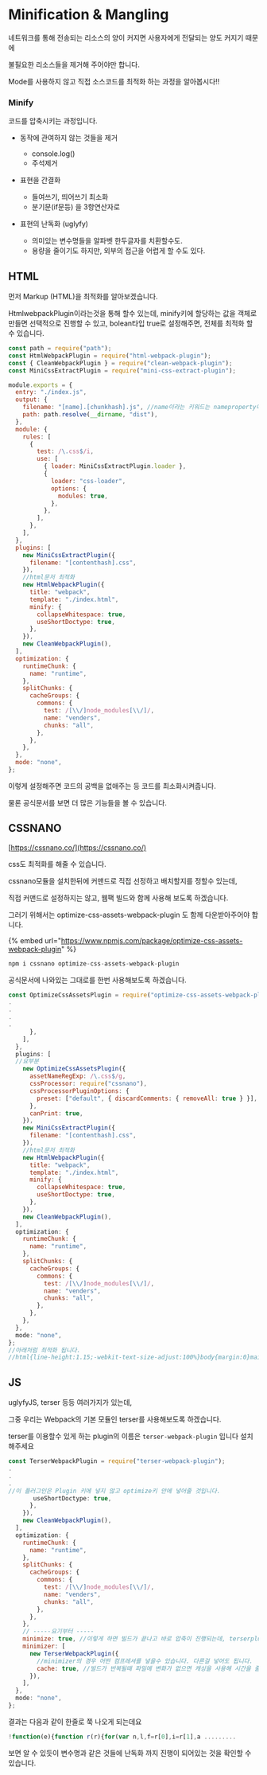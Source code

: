 # Minification & Mangling

네트워크를 통해 전송되는 리소스의 양이 커지면 사용자에게 전달되는 양도 커지기 때문에 

불필요한 리소스들을 제거해 주어야만 합니다. 

Mode를 사용하지 않고 직접 소스코드를 최적화 하는 과정을 알아봅시다!!

### Minify 

코드를 압축시키는 과정입니다.

* 동작에 관여하지 않는 것들을 제거
  * console.log\(\)
  * 주석제거
* 표현을 간결화
  * 들여쓰기, 띄어쓰기 최소화
  * 분기문\(if문등\) 을 3항연산자로
* 표현의 난독화 \(uglyfy\)

  * 의미있는 변수명들을 알파벳 한두글자를 치환할수도. 
  * 용량을 줄이기도 하지만, 외부의 접근을 어렵게 할 수도 있다. 

## HTML

먼저 Markup \(HTML\)을 최적화를 알아보겠습니다. 

HtmlwebpackPlugin이라는것을 통해 할수 있는데, minify키에 할당하는 값을 객체로 만들면 선택적으로 진행할 수 있고, bolean타입 true로 설정해주면, 전체를 최적화 할 수 있습니다. 

```javascript
const path = require("path");
const HtmlWebpackPlugin = require("html-webpack-plugin");
const { CleanWebpackPlugin } = require("clean-webpack-plugin");
const MiniCssExtractPlugin = require("mini-css-extract-plugin");

module.exports = {
  entry: "./index.js",
  output: {
    filename: "[name].[chunkhash].js", //name이라는 키워드는 nameproperty에 할당한 내용이 들어감
    path: path.resolve(__dirname, "dist"),
  },
  module: {
    rules: [
      {
        test: /\.css$/i,
        use: [
          { loader: MiniCssExtractPlugin.loader },
          {
            loader: "css-loader",
            options: {
              modules: true,
            },
          },
        ],
      },
    ],
  },
  plugins: [
    new MiniCssExtractPlugin({
      filename: "[contenthash].css",
    }),
    //html문저 최적화
    new HtmlWebpackPlugin({
      title: "webpack",
      template: "./index.html",
      minify: {
        collapseWhitespace: true,
        useShortDoctype: true,
      },
    }),
    new CleanWebpackPlugin(),
  ],
  optimization: {
    runtimeChunk: {
      name: "runtime",
    },
    splitChunks: {
      cacheGroups: {
        commons: {
          test: /[\\/]node_modules[\\/]/,
          name: "venders",
          chunks: "all",
        },
      },
    },
  },
  mode: "none",
};

```

이렇게 설정해주면 코드의 공백을 없애주는 등 코드를 최소화시켜줍니다. 

물론 공식문서를 보면 더 많은 기능들을 볼 수 있습니다. 

## CSSNANO

[https://cssnano.co/](https://cssnano.co/)

css도 최적화를 해줄 수 있습니다. 

cssnano모듈을 설치한뒤에 커맨드로 직접 선정하고 배치할지를 정할수 있는데, 

직접 커맨드로 설정하지는 않고, 웹팩 빌드와 함께 사용해 보도록 하겠습니다. 

그러기 위해서는 optimize-css-assets-webpack-plugin 도 함께 다운받아주어야 합니다. 

{% embed url="https://www.npmjs.com/package/optimize-css-assets-webpack-plugin" %}



```javascript
npm i cssnano optimize-css-assets-webpack-plugin
```

공식문서에 나와있는 그대로를 한번 사용해보도록 하겠습니다. 

```javascript
const OptimizeCssAssetsPlugin = require("optimize-css-assets-webpack-plugin");
.
.
.
.
      },
    ],
  },
  plugins: [
  //요부분
    new OptimizeCssAssetsPlugin({
      assetNameRegExp: /\.css$/g,
      cssProcessor: require("cssnano"),
      cssProcessorPluginOptions: {
        preset: ["default", { discardComments: { removeAll: true } }],
      },
      canPrint: true,
    }),
    new MiniCssExtractPlugin({
      filename: "[contenthash].css",
    }),
    //html문저 최적화
    new HtmlWebpackPlugin({
      title: "webpack",
      template: "./index.html",
      minify: {
        collapseWhitespace: true,
        useShortDoctype: true,
      },
    }),
    new CleanWebpackPlugin(),
  ],
  optimization: {
    runtimeChunk: {
      name: "runtime",
    },
    splitChunks: {
      cacheGroups: {
        commons: {
          test: /[\\/]node_modules[\\/]/,
          name: "venders",
          chunks: "all",
        },
      },
    },
  },
  mode: "none",
};
//아래처럼 최적화 됩니다. 
//html{line-height:1.15;-webkit-text-size-adjust:100%}body{margin:0}main{display:block}h1{font-size:2em;margin:.67em 0}hr{box-sizing:content-box;height:0;overflow:visible}pre{font-family:monospace,monospace;font-size:1em}a{background-color:transparent}abbr[title]{border-bottom:none;text-decoration:underline;text-decoration:underline dotted}b,strong{font-weight:bolder}code,kbd,samp{font-family:monospace,monospace;font-size:1em}small{font-size:80%}sub,sup{font-size:75%;line-height:0;position:relative;vertical-align:baseline}sub{bottom:-.25em}sup{top:-.5em}img{border-style:none}button,input,optgroup,select,textarea{font-family:inherit;font-size:100%;line-height:1.15;margin:0}button,input{overflow:visible}button,select{text-transform:none}[type=button],[type=reset],[type=submit],button{-webkit-appearance:button}[type=button]::-moz-focus-inner,[type=reset]::-moz-focus-inner,[type=submit]::-moz-focus-inner,button::-moz-focus-inner{border-style:none;padding:0}[type=button]:-moz-focusring,[type=reset]:-moz-focusring,[type=submit]:-moz-focusring,button:-moz-focusring{outline:1px dotted ButtonText}fieldset{padding:.35em .75em .625em}legend{box-sizing:border-box;color:inherit;display:table;max-width:100%;padding:0;white-space:normal}progress{vertical-align:baseline}textarea{overflow:auto}[type=checkbox],[type=radio]{box-sizing:border-box;padding:0}[type=number]::-webkit-inner-spin-button,[type=number]::-webkit-outer-spin-button{height:auto}[type=search]{-webkit-appearance:textfield;outline-offset:-2px}[type=search]::-webkit-search-decoration{-webkit-appearance:none}::-webkit-file-upload-button{-webkit-appearance:button;font:inherit}details{display:block}summary{display:list-item}[hidden],template{display:none}
```

## JS

uglyfyJS, terser 등등 여러가지가 있는데, 

그중 우리는 Webpack의 기본 모듈인 terser를 사용해보도록 하겠습니다.

terser를 이용할수 있게 하는 plugin의 이름은 `terser-webpack-plugin` 입니다 설치해주세요

```javascript
const TerserWebpackPlugin = require("terser-webpack-plugin");
.
.
.
//이 플러그인은 Plugin 키에 넣지 않고 optimize키 안에 넣어줄 것입니다. 
       useShortDoctype: true,
      },
    }),
    new CleanWebpackPlugin(),
  ],
  optimization: {
    runtimeChunk: {
      name: "runtime",
    },
    splitChunks: {
      cacheGroups: {
        commons: {
          test: /[\\/]node_modules[\\/]/,
          name: "venders",
          chunks: "all",
        },
      },
    },
    // -----요기부터 -----
    minimize: true, //이렇게 하면 빌드가 끝나고 바로 압축이 진행되는데, terserplugin을 안에 추가해줍니다.
    minimizer: [
      new TerserWebpackPlugin({
        //minimizer의 경우 어떤 컴프레셔를 넣을수 있습니다. 다른걸 넣어도 됩니다.
        cache: true, //빌드가 반복될때 파일에 변화가 없으면 캐싱을 사용해 시간을 줄여줍니다.
      }),
    ],
  },
  mode: "none",
};
```

결과는 다음과 같이 한줄로 쭉 나오게 되는데요

```javascript
!function(e){function r(r){for(var n,l,f=r[0],i=r[1],a .........
```

보면 알 수 있듯이 변수명과 같은 것들에 난독화 까지 진행이 되어있는 것을 확인할 수 있습니다. 



